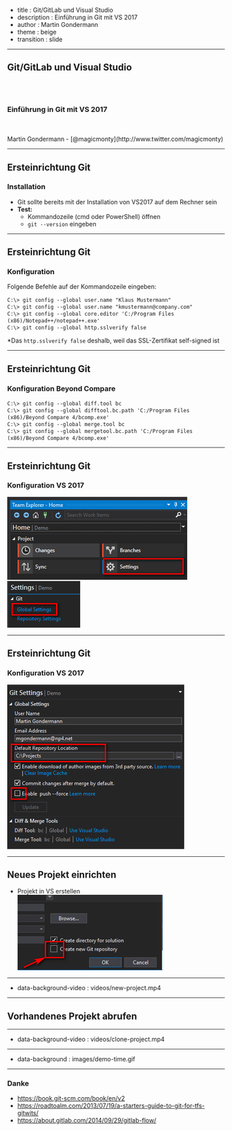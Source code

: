 - title : Git/GitLab und Visual Studio
- description : Einführung in Git mit VS 2017
- author : Martin Gondermann
- theme : beige
- transition : slide

***

## Git/GitLab und Visual Studio

<br />
<br />

### Einführung in Git mit VS 2017

<br />
<br />
Martin Gondermann - [@magicmonty](http://www.twitter.com/magicmonty)

***

## Ersteinrichtung Git

### Installation
- Git sollte bereits mit der Installation von VS2017 auf dem Rechner sein
- **Test:**
  - Kommandozeile (cmd oder PowerShell) öffnen
  - ```git --version``` eingeben

---

## Ersteinrichtung Git

### Konfiguration

Folgende Befehle auf der Kommandozeile eingeben:

```shell
C:\> git config --global user.name "Klaus Mustermann"
C:\> git config --global user.name "kmustermann@company.com"
C:\> git config --global core.editor 'C:/Program Files (x86)/Notepad++/notepad++.exe'
C:\> git config --global http.sslverify false
```

<span style="font-size:14px">*Das <code>http.sslverify false</code> deshalb, weil das SSL-Zertifikat self-signed ist</span>

--- 

## Ersteinrichtung Git

### Konfiguration Beyond Compare

```shell
C:\> git config --global diff.tool bc
C:\> git config --global difftool.bc.path 'C:/Program Files (x86)/Beyond Compare 4/bcomp.exe'
C:\> git config --global merge.tool bc
C:\> git config --global mergetool.bc.path 'C:/Program Files (x86)/Beyond Compare 4/bcomp.exe'
```

--- 

## Ersteinrichtung Git

### Konfiguration VS 2017

![](images/settings1.png) ![](images/settings2.png)<br />

--- 

## Ersteinrichtung Git

### Konfiguration VS 2017

![](images/settings3.png)

***

## Neues Projekt einrichten

- Projekt in VS erstellen<br />
  ![](images/new_project1.png)

---

- data-background-video : videos/new-project.mp4

***

## Vorhandenes Projekt abrufen

---

- data-background-video : videos/clone-project.mp4

***
- data-background : images/demo-time.gif

***

### Danke

* https://book.git-scm.com/book/en/v2
* https://roadtoalm.com/2013/07/19/a-starters-guide-to-git-for-tfs-gitwits/
* https://about.gitlab.com/2014/09/29/gitlab-flow/
